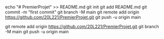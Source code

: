 echo "# PremierProjet" >> README.md
git init
git add README.md
git commit -m "first commit"
git branch -M main
git remote add origin https://github.com/20L221/PremierProjet.git
git push -u origin main

git remote add origin https://github.com/20L221/PremierProjet.git
git branch -M main
git push -u origin main